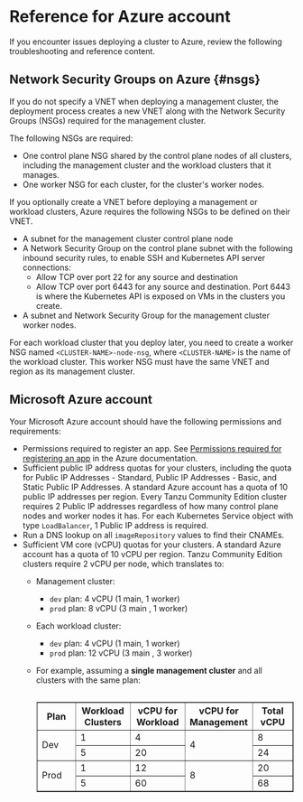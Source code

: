 # Reference for Azure account

If you encounter issues deploying a cluster to Azure, review the following
troubleshooting and reference content.

## Network Security Groups on Azure {#nsgs}

If you do not specify a VNET when deploying a management cluster, the deployment process creates a new VNET along with the Network Security Groups (NSGs) required for the management cluster.

The following NSGs are required:

* One control plane NSG shared by the control plane nodes of all clusters, including the management cluster and the workload clusters that it manages.
* One worker NSG for each cluster, for the cluster's worker nodes.

If you optionally create a VNET before deploying a management or workload clusters, Azure requires the following NSGs to be defined on their VNET.

* A subnet for the management cluster control plane node
* A Network Security Group on the control plane subnet with the following inbound security rules, to enable SSH and Kubernetes API server connections:
  * Allow TCP over port 22 for any source and destination
  * Allow TCP over port 6443 for any source and destination.
      Port 6443 is where the Kubernetes API is exposed on VMs in the clusters you create.
* A subnet and Network Security Group for the management cluster worker nodes.

For each workload cluster that you deploy later, you need to create a worker NSG named `<CLUSTER-NAME>-node-nsg`, where `<CLUSTER-NAME>` is the name of the workload cluster.
This worker NSG must have the same VNET and region as its management cluster.

## Microsoft Azure account

Your Microsoft Azure account should have the following permissions and requirements:

* Permissions required to register an app. See [Permissions required for registering an app](https://docs.microsoft.com/en-us/azure/active-directory/develop/howto-create-service-principal-portal#permissions-required-for-registering-an-app) in the Azure documentation.
* Sufficient public IP address quotas for your clusters, including the quota for Public IP Addresses - Standard, Public IP Addresses - Basic, and Static Public IP Addresses. A standard Azure account has a quota of 10 public IP addresses per region. Every Tanzu Community Edition cluster requires 2 Public IP addresses regardless of how many control plane nodes and worker nodes it has. For each Kubernetes Service object with type `LoadBalancer`, 1 Public IP address is required.
* Run a DNS lookup on all `imageRepository` values to find their CNAMEs.
* Sufficient VM core (vCPU) quotas for your clusters. A standard Azure account has a quota of 10 vCPU per region. Tanzu Community Edition clusters require 2 vCPU per node, which translates to:
  * Management cluster:
    * `dev` plan: 4 vCPU (1 main, 1 worker)
    * `prod` plan: 8 vCPU (3 main , 1 worker)
  * Each workload cluster:
    * `dev` plan: 4 vCPU (1 main, 1 worker)
    * `prod` plan: 12 vCPU (3 main , 3 worker)
  * For example, assuming a **single management cluster** and all clusters with the same plan:

    <!-- markdownlint-disable -->
    <table width="100%" border="1" align="left">
    <tr>
      <th width="17%">Plan</th>
      <th width="22%">Workload Clusters</th>
      <th width="22%">vCPU for Workload</th>
      <th width="22%">vCPU for Management</th>
      <th width="17%">Total vCPU</th>
    </tr>
    <tr>
      <td rowspan="2">Dev</td>
      <td>1</td>
      <td>4</td>
      <td rowspan="2">4</td>
      <td>8</td>
    </tr>
    <tr>
      <td>5</td>
      <td>20</td>
      <td>24</td>
    </tr>
    <tr>
      <td rowspan="2">Prod</td>
      <td>1</td>
      <td>12</td>
      <td rowspan="2">8</td>
      <td>20</td>
    </tr>
    <tr>
      <td>5</td>
      <td>60</td>
      <td>68</td>
    </tr>
    </table>
